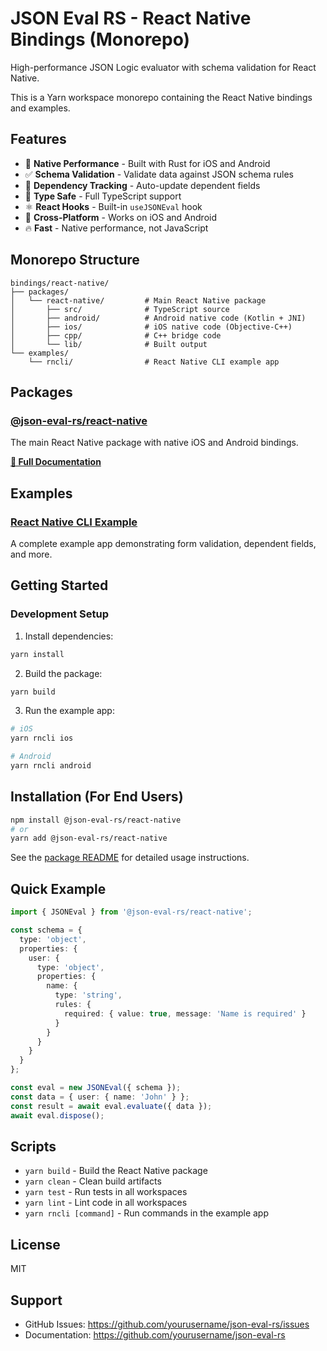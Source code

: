 # JSON Eval RS - React Native Bindings (Monorepo)

High-performance JSON Logic evaluator with schema validation for React Native.

This is a Yarn workspace monorepo containing the React Native bindings and examples.

## Features

- 🚀 **Native Performance** - Built with Rust for iOS and Android
- ✅ **Schema Validation** - Validate data against JSON schema rules
- 🔄 **Dependency Tracking** - Auto-update dependent fields
- 🎯 **Type Safe** - Full TypeScript support
- ⚛️ **React Hooks** - Built-in `useJSONEval` hook
- 📱 **Cross-Platform** - Works on iOS and Android
- 🔥 **Fast** - Native performance, not JavaScript

## Monorepo Structure

```
bindings/react-native/
├── packages/
│   └── react-native/         # Main React Native package
│       ├── src/              # TypeScript source
│       ├── android/          # Android native code (Kotlin + JNI)
│       ├── ios/              # iOS native code (Objective-C++)
│       ├── cpp/              # C++ bridge code
│       └── lib/              # Built output
└── examples/
    └── rncli/                # React Native CLI example app
```

## Packages

### [@json-eval-rs/react-native](./packages/react-native)

The main React Native package with native iOS and Android bindings.

**[📖 Full Documentation](./packages/react-native/README.md)**

## Examples

### [React Native CLI Example](./examples/rncli)

A complete example app demonstrating form validation, dependent fields, and more.

## Getting Started

### Development Setup

1. Install dependencies:
```bash
yarn install
```

2. Build the package:
```bash
yarn build
```

3. Run the example app:
```bash
# iOS
yarn rncli ios

# Android
yarn rncli android
```

## Installation (For End Users)

```bash
npm install @json-eval-rs/react-native
# or
yarn add @json-eval-rs/react-native
```

See the [package README](./packages/react-native/README.md) for detailed usage instructions.

## Quick Example

```typescript
import { JSONEval } from '@json-eval-rs/react-native';

const schema = {
  type: 'object',
  properties: {
    user: {
      type: 'object',
      properties: {
        name: {
          type: 'string',
          rules: {
            required: { value: true, message: 'Name is required' }
          }
        }
      }
    }
  }
};

const eval = new JSONEval({ schema });
const data = { user: { name: 'John' } };
const result = await eval.evaluate({ data });
await eval.dispose();
```

## Scripts

- `yarn build` - Build the React Native package
- `yarn clean` - Clean build artifacts
- `yarn test` - Run tests in all workspaces
- `yarn lint` - Lint code in all workspaces
- `yarn rncli [command]` - Run commands in the example app

## License

MIT

## Support

- GitHub Issues: https://github.com/yourusername/json-eval-rs/issues
- Documentation: https://github.com/yourusername/json-eval-rs

